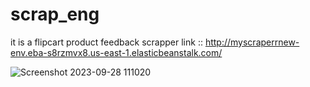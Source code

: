 # scrap_eng

it is a flipcart product feedback scrapper 
link :: http://myscraperrnew-env.eba-s8rzmvx8.us-east-1.elasticbeanstalk.com/

![Screenshot 2023-09-28 111020](https://github.com/Anubhavs23/scrap_eng/assets/123952284/5cb00bcb-6b76-4baf-880f-006044b0b2f1)


